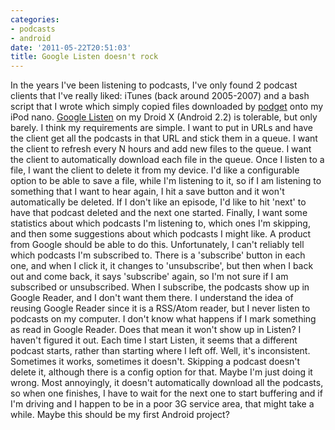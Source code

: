 ```yaml
---
categories:
- podcasts
- android
date: '2011-05-22T20:51:03'
title: Google Listen doesn't rock
---
```



In the years I've been listening to podcasts, I've only found 2
podcast clients that I've really liked: iTunes (back around 2005-2007)
and a bash script that I wrote which simply copied files downloaded by
[podget](http://podget.sourceforge.net/) onto my iPod nano. [Google Listen](http://listen.googlelabs.com/) on my Droid X (Android 2.2) is
tolerable, but only barely. I think my requirements are simple. I want
to put in URLs and have the client get all the podcasts in that URL
and stick them in a queue. I want the client to refresh every N hours
and add new files to the queue. I want the client to automatically
download each file in the queue. Once I listen to a file, I want the
client to delete it from my device. I'd like a configurable option to
be able to save a file, while I'm listening to it, so if I am
listening to something that I want to hear again, I hit a save button
and it won't automatically be deleted. If I don't like an episode, I'd
like to hit 'next' to have that podcast deleted and the next one
started. Finally, I want some statistics about which podcasts I'm
listening to, which ones I'm skipping, and then some suggestions about
which podcasts I might like. A product from Google should be able to
do this. Unfortunately, I can't reliably tell which podcasts I'm
subscribed to. There is a 'subscribe' button in each one, and when I
click it, it changes to 'unsubscribe', but then when I back out and
come back, it says 'subscribe' again, so I'm not sure if I am
subscribed or unsubscribed. When I subscribe, the podcasts show up in
Google Reader, and I don't want them there. I understand the idea of
reusing Google Reader since it is a RSS/Atom reader, but I never
listen to podcasts on my computer. I don't know what happens if I mark
something as read in Google Reader. Does that mean it won't show up in
Listen? I haven't figured it out. Each time I start Listen, it seems
that a different podcast starts, rather than starting where I left
off. Well, it's inconsistent. Sometimes it works, sometimes it
doesn't. Skipping a podcast doesn't delete it, although there is a
config option for that. Maybe I'm just doing it wrong. Most
annoyingly, it doesn't automatically download all the podcasts, so
when one finishes, I have to wait for the next one to start buffering
and if I'm driving and I happen to be in a poor 3G service area, that
might take a while. Maybe this should be my first Android project?
